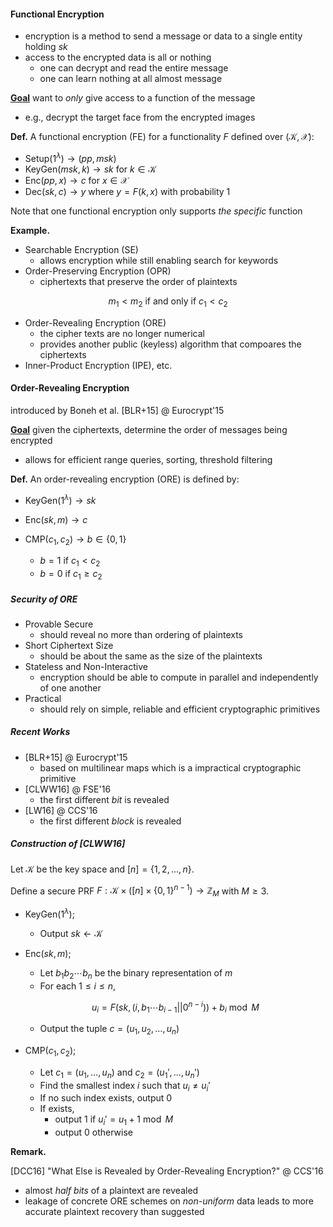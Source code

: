 #### Functional Encryption

- encryption is a method to send a message or data to a single entity holding $sk$
- access to the encrypted data is all or nothing
  - one can decrypt and read the entire message
  - one can learn nothing at all almost message



**<u>Goal</u>** want to *only* give access to a function of the message

- e.g., decrypt the target face from the encrypted images



**Def.** A functional encryption (FE) for a functionality $F$ defined over $(\mathcal{K}, \mathcal{X})$:

-  $\mathsf{Setup}(1^\lambda) \rightarrow (pp, msk)$
-  $\mathsf{KeyGen}(msk, k) \rightarrow sk$ for $k \in \mathcal{K}$
-  $\mathsf{Enc}(pp, x) \rightarrow c$ for $x \in \mathcal{X}$
-  $\mathsf{Dec}(sk, c) \rightarrow y$ where $y = F(k, x)$ with probability 1

Note that one functional encryption only supports *the specific* function



**Example.**

- Searchable Encryption (SE)
  - allows encryption while still enabling search for keywords
- Order-Preserving Encryption (OPR)
  -  ciphertexts that preserve the order of plaintexts

$$
m_1 < m_2 \textrm{ if and only if } c_1 < c_2
$$

- Order-Revealing Encryption (ORE)
  - the cipher texts are no longer numerical
  - provides another public (keyless) algorithm that compoares the ciphertexts
- Inner-Product Encryption (IPE), etc.



#### Order-Revealing Encryption

introduced by Boneh et al. [BLR+15] @ Eurocrypt'15

<u>**Goal**</u> given the ciphertexts, determine the order of messages being encrypted

- allows for efficient range queries, sorting, threshold filtering



**Def.** An order-revealing encryption (ORE) is defined by:

- $\mathsf{KeyGen}(1^\lambda) \rightarrow sk$

- $\mathsf{Enc}(sk, m) \rightarrow c$

- $\mathsf{CMP}(c_1, c_2) \rightarrow b \in \{0, 1\}$

  - $b = 1$ if $c_1 < c_2$
  - $b = 0$ if $c_1 \ge c_2$ 



##### Security of ORE

- Provable Secure
  - should reveal no more than ordering of plaintexts
- Short Ciphertext Size
  - should be about the same as the size of the plaintexts
- Stateless and Non-Interactive
  - encryption should be able to compute in parallel and independently of one another
- Practical
  - should rely on simple, reliable and efficient cryptographic primitives



##### Recent Works

- [BLR+15] @ Eurocrypt'15
  - based on multilinear maps which is a impractical cryptographic primitive
- [CLWW16] @ FSE'16
  - the first different *bit* is revealed
- [LW16] @ CCS'16
  - the first different *block* is revealed



##### Construction of [CLWW16]

Let $\mathcal{K}$ be the key space and $[n] = \{1, 2, \ldots, n\}$.

Define a secure PRF $F: \mathcal{K} \times ([n] \times \{0, 1\}^{n-1}) \rightarrow \mathbb{Z}_M$ with $M \ge 3$.  

- $\mathsf{KeyGen}(1^\lambda)$;

  - Output $sk \gets \mathcal{K}$

- $\mathsf{Enc}(sk, m)$;

  - Let $b_1 b_2 \cdots b_n$ be the binary representation of $m$
  - For each $1 \le i \le n$,

  $$
  u_i = F(sk, (i, b_1 \cdots b_{i-1} || 0^{n-i})) + b_i \bmod{M}
  $$

  - Output the tuple $c = (u_1, u_2, \ldots, u_n)$

- $\mathsf{CMP}(c_1, c_2)$;

  - Let $c_1 = (u_1, \ldots, u_n)$ and $c_2 = (u_1', \ldots, u_n')$
  - Find the smallest index $i$ such that $u_i \neq u_i'$
  - If no such index exists, output 0
  - If exists,
    - output 1 if $u_i' = u_1 + 1 \bmod M$
    - output 0 otherwise



**Remark.** 

[DCC16] "What Else is Revealed by Order-Revealing Encryption?" @ CCS'16

- almost *half bits* of a plaintext are revealed
- leakage of concrete  ORE schemes on *non-uniform* data leads to more accurate plaintext recovery than suggested
